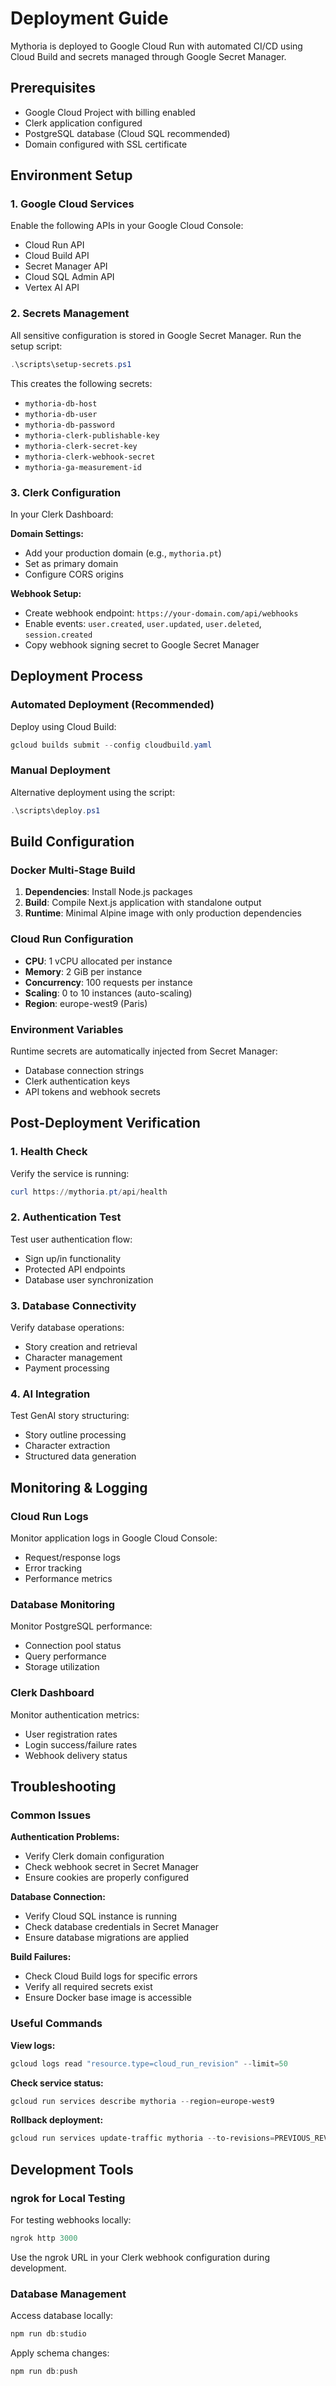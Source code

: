 # Deployment Guide

Mythoria is deployed to Google Cloud Run with automated CI/CD using Cloud Build and secrets managed through Google Secret Manager.

## Prerequisites

- Google Cloud Project with billing enabled
- Clerk application configured
- PostgreSQL database (Cloud SQL recommended)
- Domain configured with SSL certificate

## Environment Setup

### 1. Google Cloud Services
Enable the following APIs in your Google Cloud Console:
- Cloud Run API
- Cloud Build API
- Secret Manager API
- Cloud SQL Admin API
- Vertex AI API

### 2. Secrets Management
All sensitive configuration is stored in Google Secret Manager. Run the setup script:

```powershell
.\scripts\setup-secrets.ps1
```

This creates the following secrets:
- `mythoria-db-host`
- `mythoria-db-user`
- `mythoria-db-password`
- `mythoria-clerk-publishable-key`
- `mythoria-clerk-secret-key`
- `mythoria-clerk-webhook-secret`
- `mythoria-ga-measurement-id`

### 3. Clerk Configuration
In your Clerk Dashboard:

**Domain Settings:**
- Add your production domain (e.g., `mythoria.pt`)
- Set as primary domain
- Configure CORS origins

**Webhook Setup:**
- Create webhook endpoint: `https://your-domain.com/api/webhooks`
- Enable events: `user.created`, `user.updated`, `user.deleted`, `session.created`
- Copy webhook signing secret to Google Secret Manager

## Deployment Process

### Automated Deployment (Recommended)
Deploy using Cloud Build:

```powershell
gcloud builds submit --config cloudbuild.yaml
```

### Manual Deployment
Alternative deployment using the script:

```powershell
.\scripts\deploy.ps1
```

## Build Configuration

### Docker Multi-Stage Build
1. **Dependencies**: Install Node.js packages
2. **Build**: Compile Next.js application with standalone output
3. **Runtime**: Minimal Alpine image with only production dependencies

### Cloud Run Configuration
- **CPU**: 1 vCPU allocated per instance
- **Memory**: 2 GiB per instance
- **Concurrency**: 100 requests per instance
- **Scaling**: 0 to 10 instances (auto-scaling)
- **Region**: europe-west9 (Paris)

### Environment Variables
Runtime secrets are automatically injected from Secret Manager:
- Database connection strings
- Clerk authentication keys
- API tokens and webhook secrets

## Post-Deployment Verification

### 1. Health Check
Verify the service is running:
```powershell
curl https://mythoria.pt/api/health
```

### 2. Authentication Test
Test user authentication flow:
- Sign up/in functionality
- Protected API endpoints
- Database user synchronization

### 3. Database Connectivity
Verify database operations:
- Story creation and retrieval
- Character management
- Payment processing

### 4. AI Integration
Test GenAI story structuring:
- Story outline processing
- Character extraction
- Structured data generation

## Monitoring & Logging

### Cloud Run Logs
Monitor application logs in Google Cloud Console:
- Request/response logs
- Error tracking
- Performance metrics

### Database Monitoring
Monitor PostgreSQL performance:
- Connection pool status
- Query performance
- Storage utilization

### Clerk Dashboard
Monitor authentication metrics:
- User registration rates
- Login success/failure rates
- Webhook delivery status

## Troubleshooting

### Common Issues

**Authentication Problems:**
- Verify Clerk domain configuration
- Check webhook secret in Secret Manager
- Ensure cookies are properly configured

**Database Connection:**
- Verify Cloud SQL instance is running
- Check database credentials in Secret Manager
- Ensure database migrations are applied

**Build Failures:**
- Check Cloud Build logs for specific errors
- Verify all required secrets exist
- Ensure Docker base image is accessible

### Useful Commands

**View logs:**
```powershell
gcloud logs read "resource.type=cloud_run_revision" --limit=50
```

**Check service status:**
```powershell
gcloud run services describe mythoria --region=europe-west9
```

**Rollback deployment:**
```powershell
gcloud run services update-traffic mythoria --to-revisions=PREVIOUS_REVISION=100 --region=europe-west9
```

## Development Tools

### ngrok for Local Testing
For testing webhooks locally:

```powershell
ngrok http 3000
```

Use the ngrok URL in your Clerk webhook configuration during development.

### Database Management
Access database locally:
```powershell
npm run db:studio
```

Apply schema changes:
```powershell
npm run db:push
```
